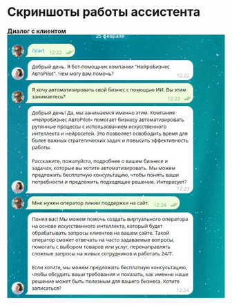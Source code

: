 # Скриншоты работы ассистента

**Диалог с клиентом**
![Диалог с клиентом](https://github.com/VladimirMenshikov/AI-Assistant-in-Telegram/blob/main/screen/IPT02-HW-2.jpg)
